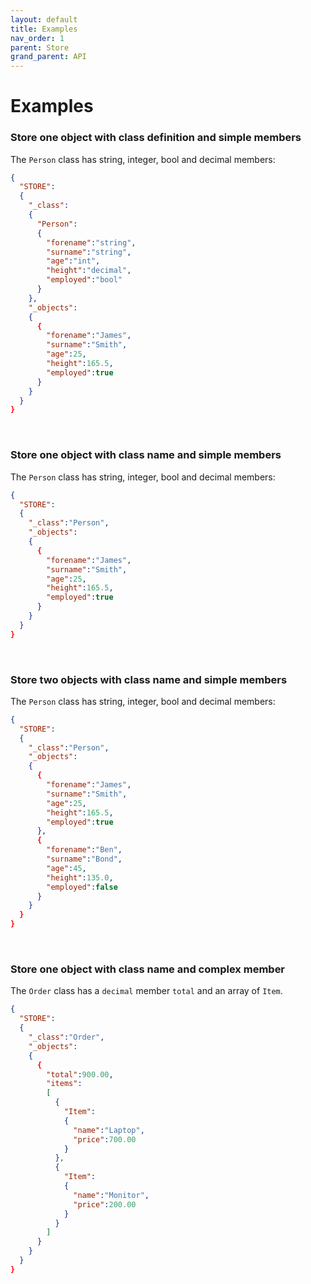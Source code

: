 ```yaml
---
layout: default
title: Examples
nav_order: 1
parent: Store
grand_parent: API
---
```


# Examples


### Store one object with class definition and simple members
The `Person` class has string, integer, bool and decimal members:

```json
{
  "STORE":
  {
    "_class":
    {
      "Person":
      {
        "forename":"string",
        "surname":"string",
        "age":"int",
        "height":"decimal",
        "employed":"bool" 
      }
    },
    "_objects":
    {
      {
        "forename":"James",
        "surname":"Smith",
        "age":25,
        "height":165.5,
        "employed":true
      }
    }
  }
}
```

<br/>

### Store one object with class name and simple members
The `Person` class has string, integer, bool and decimal members:

```json
{
  "STORE":
  {
    "_class":"Person",
    "_objects":
    {
      {
        "forename":"James",
        "surname":"Smith",
        "age":25,
        "height":165.5,
        "employed":true
      }
    }
  }
}
```


<br/>

### Store two objects with class name and simple members
The `Person` class has string, integer, bool and decimal members:

```json
{
  "STORE":
  {
    "_class":"Person",
    "_objects":
    {
      {
        "forename":"James",
        "surname":"Smith",
        "age":25,
        "height":165.5,
        "employed":true
      },
      {
        "forename":"Ben",
        "surname":"Bond",
        "age":45,
        "height":135.0,
        "employed":false
      }
    }
  }
}
```

<br/>

### Store one object with class name and complex member
The `Order` class has a `decimal` member `total` and an array of `Item`.

```json
{
  "STORE":
  {
    "_class":"Order",
    "_objects":
    {
      {
        "total":900.00,
        "items":
        [
          {
            "Item":
            {
              "name":"Laptop",
              "price":700.00
            }
          },
          {
            "Item":
            {
              "name":"Monitor",
              "price":200.00
            }
          }
        ]
      }
    }
  }
}
```
